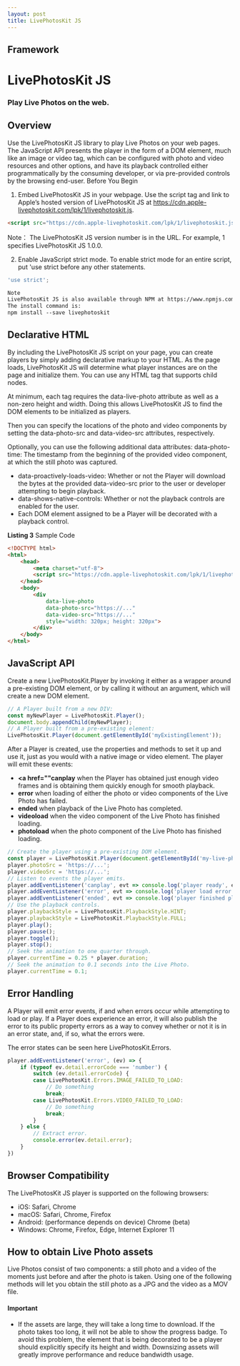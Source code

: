 ```yaml
---
layout: post
title: LivePhotosKit JS
---
```


## Framework
# LivePhotosKit JS
### Play Live Photos on the web.

## Overview
Use the LivePhotosKit JS library to play Live Photos on your web pages.
The JavaScript API presents the player in the form of a DOM element, much like an image or video tag, which can be configured with photo and video resources and other options, and have its playback controlled either programmatically by the consuming developer, or via pre-provided controls by the browsing end-user.
Before You Begin
1. Embed LivePhotosKit JS in your webpage.
Use the script tag and link to Apple’s hosted version of LivePhotosKit JS at https://cdn.apple-livephotoskit.com/lpk/1/livephotoskit.js.
```HTML
<script src="https://cdn.apple-livephotoskit.com/lpk/1/livephotoskit.js"></script>
```

Note：
The LivePhotosKit JS version number is in the URL. For example, 1 specifies LivePhotosKit JS 1.0.0.

2. Enable JavaScript strict mode.
To enable strict mode for an entire script, put 'use strict before any other statements.
```javascript
'use strict';
```
```HTML
Note
LivePhotosKit JS is also available through NPM at https://www.npmjs.com/package/livephotoskit.
The install command is:
npm install --save livephotoskit
```
## Declarative HTML
By including the LivePhotosKit JS script on your page, you can create players by simply adding declarative markup to your HTML. As the page loads, LivePhotosKit JS will determine what player instances are on the page and initialize them. You can use any HTML tag that supports child nodes.

At minimum, each tag requires the data-live-photo attribute as well as a non-zero height and width. Doing this allows LivePhotosKit JS to find the DOM elements to be initialized as players.

Then you can specify the locations of the photo and video components by setting the data-photo-src and data-video-src attributes, respectively.

Optionally, you can use the following additional data attributes:
data-photo-time: The timestamp from the beginning of the provided video component, at which the still photo was captured.

+ data-proactively-loads-video: Whether or not the Player will download the bytes at the provided data-video-src prior to the user or developer attempting to begin playback.
+ data-shows-native-controls: Whether or not the playback controls are enabled for the user.
+ Each DOM element assigned to be a Player will be decorated with a playback control.

**Listing 3**  Sample Code
```HTML
<!DOCTYPE html>
<html>
    <head>
        <meta charset="utf-8">
        <script src="https://cdn.apple-livephotoskit.com/lpk/1/livephotoskit.js"></script>
    </head>
    <body>
        <div
            data-live-photo
            data-photo-src="https://..."
            data-video-src="https://..."
            style="width: 320px; height: 320px">            
        </div>
    </body>
</html>
```
## JavaScript API
Create a new LivePhotosKit.Player by invoking it either as a wrapper around a pre-existing DOM element, or by calling it without an argument, which will create a new DOM element.
```javascript
// A Player built from a new DIV:
const myNewPlayer = LivePhotosKit.Player();
document.body.appendChild(myNewPlayer);
// A Player built from a pre-existing element:
LivePhotosKit.Player(document.getElementById('myExistingElement'));
```
After a Player is created, use the properties and methods to set it up and use it, just as you would with a native image or video element.
The player will emit these events:
+ **<a href=""canplay** when the Player has obtained just enough video frames and is obtaining them quickly enough for smooth playback.
+ **error** when loading of either the photo or video components of the Live Photo has failed.
+ **ended** when playback of the Live Photo has completed.
+ **videoload** when the video component of the Live Photo has finished loading.
+ **photoload** when the photo component of the Live Photo has finished loading.
```javascript
// Create the player using a pre-existing DOM element.
const player = LivePhotosKit.Player(document.getElementById('my-live-photo-target-element'));
player.photoSrc = 'https://...';
player.videoSrc = 'https://...';
// Listen to events the player emits.
player.addEventListener('canplay', evt => console.log('player ready', evt));
player.addEventListener('error', evt => console.log('player load error', evt));
player.addEventListener('ended', evt => console.log('player finished playing through', evt));
// Use the playback controls.
player.playbackStyle = LivePhotosKit.PlaybackStyle.HINT;
player.playbackStyle = LivePhotosKit.PlaybackStyle.FULL;
player.play();
player.pause();
player.toggle();
player.stop();
// Seek the animation to one quarter through.
player.currentTime = 0.25 * player.duration;
// Seek the animation to 0.1 seconds into the Live Photo.
player.currentTime = 0.1;
```
## Error Handling
A Player will emit error events, if and when errors occur while attempting to load or play. If a Player does experience an error, it will also publish the error to its public property errors as a way to convey whether or not it is in an error state, and, if so, what the errors were.

The error states can be seen here LivePhotosKit.Errors.
```javascript
player.addEventListener('error', (ev) => {
    if (typeof ev.detail.errorCode === 'number') {
        switch (ev.detail.errorCode) {
        case LivePhotosKit.Errors.IMAGE_FAILED_TO_LOAD:
            // Do something
            break;
        case LivePhotosKit.Errors.VIDEO_FAILED_TO_LOAD:
            // Do something
            break;
        }
    } else {
        // Extract error.
        console.error(ev.detail.error);
    }
})
```
## Browser Compatibility
The LivePhotosKit JS player is supported on the following browsers:
+ iOS: Safari, Chrome
+ macOS: Safari, Chrome, Firefox
+ Android: (performance depends on device) Chrome (beta)
+ Windows: Chrome, Firefox, Edge, Internet Explorer 11

## How to obtain Live Photo assets
Live Photos consist of two components: a still photo and a video of the moments just before and after the photo is taken. Using one of the following methods will let you obtain the still photo as a JPG and the video as a MOV file.

#### Important
+ If the assets are large, they will take a long time to download. If the photo takes too long, it will not be able to show the progress badge. To avoid this problem, the element that is being decorated to be a player should explicitly specify its height and width. Downsizing assets will greatly improve performance and reduce bandwidth usage.
